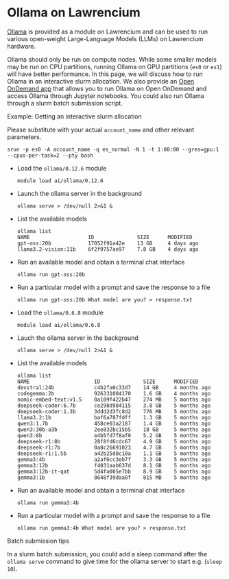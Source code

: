 # Ollama on Lawrencium

[Ollama](https://github.com/ollama/ollama) is provided as a module on Lawrencium and can be used to run various open-weight Large-Language Models (LLMs) on Lawrencium hardware.

Ollama should only be run on compute nodes. While some smaller models may be run on CPU partitions, running Ollama on GPU partitions (`es0` or `es1`) will have better performance. In this page, we will discuss how to run Ollama in an interactive slurm allocation. We also provide an [Open OnDemand app](../../../openondemand/ollama-jupyter-vscode/) that allows you to run Ollama on Open OnDemand and access Ollama through Jupyter notebooks. You could also run Ollama through a slurm batch submission script.

Example: Getting an interactive slurm allocation

Please substitute with your actual `account_name` and other relevant parameters.

```
srun -p es0 -A account_name -q es_normal -N 1 -t 1:00:00 --gres=gpu:1 --cpus-per-task=2 --pty bash
```

- Load the `ollama/0.12.6` module

  ```
  module load ai/ollama/0.12.6
  ```

- Launch the ollama server in the background

  ```
  ollama serve > /dev/null 2>&1 &
  ```

- List the available models

  ```
  ollama list
  NAME                   ID              SIZE      MODIFIED   
  gpt-oss:20b            17052f91a42e    13 GB     4 days ago    
  llama3.2-vision:11b    6f2f9757ae97    7.8 GB    4 days ago
  ```

- Run an available model and obtain a terminal chat interface

  ```
  ollama run gpt-oss:20b
  ```

- Run a particular model with a prompt and save the response to a file

  ```
  ollama run gpt-oss:20b What model are you? > response.txt
  ```

- Load the `ollama/0.6.8` module

  ```
  module load ai/ollama/0.6.8
  ```

- Lauch the ollama server in the background

  ```
  ollama serve > /dev/null 2>&1 &
  ```

- List the available models

  ```
  ollama list
  NAME                     ID              SIZE      MODIFIED     
  devstral:24b             c4b2fa0c33d7    14 GB     4 months ago    
  codegemma:2b             926331004170    1.6 GB    4 months ago    
  nomic-embed-text:v1.5    0a109f422b47    274 MB    5 months ago    
  deepseek-coder:6.7b      ce298d984115    3.8 GB    5 months ago    
  deepseek-coder:1.3b      3ddd2d3fc8d2    776 MB    5 months ago    
  llama3.2:1b              baf6a787fdff    1.3 GB    5 months ago    
  qwen3:1.7b               458ce03a2187    1.4 GB    5 months ago    
  qwen3:30b-a3b            2ee832bc15b5    18 GB     5 months ago    
  qwen3:8b                 e4b5fd7f8af0    5.2 GB    5 months ago    
  deepseek-r1:8b           28f8fd6cdc67    4.9 GB    5 months ago    
  deepseek-r1:7b           0a8c26691023    4.7 GB    5 months ago    
  deepseek-r1:1.5b         a42b25d8c10a    1.1 GB    5 months ago    
  gemma3:4b                a2af6cc3eb7f    3.3 GB    5 months ago    
  gemma3:12b               f4031aab637d    8.1 GB    5 months ago    
  gemma3:12b-it-qat        5d4fa005e7bb    8.9 GB    5 months ago    
  gemma3:1b                8648f39daa8f    815 MB    5 months ago
  ```

- Run an available model and obtain a terminal chat interface

  ```
  ollama run gemma3:4b
  ```

- Run a particular model with a prompt and save the response to a file

  ```
  ollama run gemma3:4b What model are you? > response.txt
  ```

Batch submission tips

In a slurm batch submission, you could add a sleep command after the `ollama serve` command to give time for the ollama server to start e.g. (`sleep 10`).

